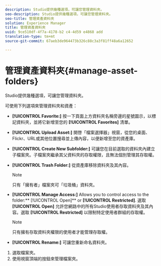 ```yaml
---
description: Studio提供幾種選項，可讓您管理資料夾。
seo-description: Studio提供幾種選項，可讓您管理資料夾。
seo-title: 管理資產資料夾
solution: Experience Manager
title: 管理資產資料夾
uuid: 9ce510df-4f7a-4178-b2 c4-4d59 e4868 add
translation-type: tm+mt
source-git-commit: 67aeb3de964473b326c88c3a3f81ff48a6a12652

---
```



# 管理資產資料夾{#manage-asset-folders}

Studio提供幾種選項，可讓您管理資料夾。

可使用下列選項來管理資料夾和資產：

* **[!UICONTROL Favorite:]** 按一下頁面上方資料夾名稱旁邊的星號圖示，以標記資料夾，並將它新增至您的 **[!UICONTROL Favorites]** 清單。

* **[!UICONTROL Upload Asset:]** 開啓「檔案選擇器」視窗，從您的桌面、Flickr、URL或其他位置搜尋並上傳內容，以便新增至您的資產庫。
* **[!UICONTROL Create New Subfolder:]** 可讓您在目前選取的資料夾內建立子檔案夾。子檔案夾繼承其父資料夾的存取權限，且無法個別管理其存取權。
* **[!UICONTROL Trash Folder:]** 從資產庫移除資料夾及其內容。

   >[!NOTE]
   >
   >只有「擁有者」檔案夾可「垃圾桶」資料夾。

* **[!UICONTROL Manage Access:]** Allows you to control access to the folder:** [!UICONTROL Open]** or **[!UICONTROL Restricted]**. 選取 **[!UICONTROL Open]** 允許您網路中的所有Studio使用者存取資料夾及其內容。選取 **[!UICONTROL Restricted]** 以限制特定使用者群組的存取權。

   >[!NOTE]
   >
   >只有擁有存取資料夾權限的使用者才能管理存取權。

* **[!UICONTROL Rename:]** 可讓您重新命名資料夾。

1. 選取檔案夾。
1. 使用視窗頂端的按鈕來管理檔案夾。
